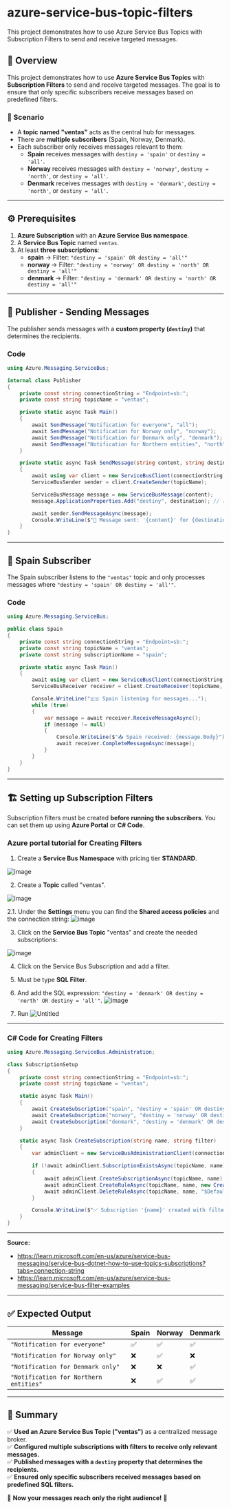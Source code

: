 # azure-service-bus-topic-filters
This project demonstrates how to use Azure Service Bus Topics with Subscription Filters to send and receive targeted messages. 


## **📌 Overview**
This project demonstrates how to use **Azure Service Bus Topics** with **Subscription Filters** to send and receive targeted messages. The goal is to ensure that only specific subscribers receive messages based on predefined filters.

### **🔹 Scenario**
- A **topic named "ventas"** acts as the central hub for messages.
- There are **multiple subscribers** (Spain, Norway, Denmark).
- Each subscriber only receives messages relevant to them:
  - **Spain** receives messages with `destiny = 'spain'` or `destiny = 'all'`.
  - **Norway** receives messages with `destiny = 'norway'`, `destiny = 'north'`, or `destiny = 'all'`.
  - **Denmark** receives messages with `destiny = 'denmark'`, `destiny = 'north'`, or `destiny = 'all'`.

---

## **⚙️ Prerequisites**
1. **Azure Subscription** with an **Azure Service Bus namespace**.
2. A **Service Bus Topic** named `ventas`.
3. At least **three subscriptions**:
   - **spain** → Filter: `"destiny = 'spain' OR destiny = 'all'"`
   - **norway** → Filter: `"destiny = 'norway' OR destiny = 'north' OR destiny = 'all'"`
   - **denmark** → Filter: `"destiny = 'denmark' OR destiny = 'north' OR destiny = 'all'"`

---

## **🚀 Publisher - Sending Messages**
The publisher sends messages with a **custom property (`destiny`)** that determines the recipients.

### **Code**
```csharp
using Azure.Messaging.ServiceBus;

internal class Publisher
{
    private const string connectionString = "Endpoint=sb:";
    private const string topicName = "ventas";

    private static async Task Main()
    {
        await SendMessage("Notification for everyone", "all");
        await SendMessage("Notification for Norway only", "norway");
        await SendMessage("Notification for Denmark only", "denmark");
        await SendMessage("Notification for Northern entities", "north");
    }

    private static async Task SendMessage(string content, string destination)
    {
        await using var client = new ServiceBusClient(connectionString);
        ServiceBusSender sender = client.CreateSender(topicName);

        ServiceBusMessage message = new ServiceBusMessage(content);
        message.ApplicationProperties.Add("destiny", destination); // 🔥 Important: Must match subscription filters

        await sender.SendMessageAsync(message);
        Console.WriteLine($"📨 Message sent: '{content}' for {destination}");
    }
}
```

---

## **🏢 Spain Subscriber**
The Spain subscriber listens to the `"ventas"` topic and only processes messages where `"destiny = 'spain' OR destiny = 'all'"`.

### **Code**
```csharp
using Azure.Messaging.ServiceBus;

public class Spain
{
    private const string connectionString = "Endpoint=sb:";
    private const string topicName = "ventas";
    private const string subscriptionName = "spain";

    private static async Task Main()
    {
        await using var client = new ServiceBusClient(connectionString);
        ServiceBusReceiver receiver = client.CreateReceiver(topicName, subscriptionName);

        Console.WriteLine("🇪🇸 Spain listening for messages...");
        while (true)
        {
            var message = await receiver.ReceiveMessageAsync();
            if (message != null)
            {
                Console.WriteLine($"📥 Spain received: {message.Body}");
                await receiver.CompleteMessageAsync(message);
            }
        }
    }
}
```

---

## **🏗️ Setting up Subscription Filters**
Subscription filters must be created **before running the subscribers**. You can set them up using **Azure Portal** or **C# Code**.

### **Azure portal tutorial for Creating Filters**
1. Create a **Service Bus Namespace** with pricing tier **STANDARD**.
  
![image](https://github.com/user-attachments/assets/969aa162-6a38-4cec-9fd0-f0acff0c79a7)

2. Create a **Topic** called "ventas".

![image](https://github.com/user-attachments/assets/bcc14b51-edd5-4d57-94e1-3f8b08a3a447)

2.1. Under the **Settings** menu you can find the **Shared access policies** and the connection string:
![image](https://github.com/user-attachments/assets/856b6d74-465e-4f97-bf70-388a8ffd924b)

3. Click on the **Service Bus Topic** "ventas" and create the needed subscriptions:

![image](https://github.com/user-attachments/assets/5d692b07-3f8e-4d70-a126-0fca90627c5d)

4. Click on the Service Bus Subscription and add a filter.
5. Must be type **SQL Filter**.
6. And add the SQL expression: `"destiny = 'denmark' OR destiny = 'north' OR destiny = 'all'"`.
![image](https://github.com/user-attachments/assets/0f7c589d-3cff-4d69-90e7-eed7d34542eb)


7. Run
![Untitled](https://github.com/user-attachments/assets/bde5b5d5-dddb-418a-9c4b-0cadd1e984b0)

---

### **C# Code for Creating Filters**
```csharp
using Azure.Messaging.ServiceBus.Administration;

class SubscriptionSetup
{
    private const string connectionString = "Endpoint=sb:";
    private const string topicName = "ventas";

    static async Task Main()
    {
        await CreateSubscription("spain", "destiny = 'spain' OR destiny = 'all'");
        await CreateSubscription("norway", "destiny = 'norway' OR destiny = 'north' OR destiny = 'all'");
        await CreateSubscription("denmark", "destiny = 'denmark' OR destiny = 'north' OR destiny = 'all'");
    }

    static async Task CreateSubscription(string name, string filter)
    {
        var adminClient = new ServiceBusAdministrationClient(connectionString);

        if (!await adminClient.SubscriptionExistsAsync(topicName, name))
        {
            await adminClient.CreateSubscriptionAsync(topicName, name);
            await adminClient.CreateRuleAsync(topicName, name, new CreateRuleOptions("Filter", new SqlRuleFilter(filter)));
            await adminClient.DeleteRuleAsync(topicName, name, "$Default");
        }

        Console.WriteLine($"✅ Subscription '{name}' created with filter: {filter}");
    }
}
```
---
**Source:** 
- https://learn.microsoft.com/en-us/azure/service-bus-messaging/service-bus-dotnet-how-to-use-topics-subscriptions?tabs=connection-string
- https://learn.microsoft.com/en-us/azure/service-bus-messaging/service-bus-filter-examples
---

## **✅ Expected Output**
| **Message**               | **Spain** | **Norway** | **Denmark** |
|---------------------------|----------|------------|------------|
| `"Notification for everyone"` | ✅ | ✅ | ✅ |
| `"Notification for Norway only"` | ❌ | ✅ | ❌ |
| `"Notification for Denmark only"` | ❌ | ❌ | ✅ |
| `"Notification for Northern entities"` | ❌ | ✅ | ✅ |

---

## **📌 Summary**
✅ **Used an Azure Service Bus Topic ("ventas")** as a centralized message broker.  
✅ **Configured multiple subscriptions with filters to receive only relevant messages.**  
✅ **Published messages with a `destiny` property that determines the recipients.**  
✅ **Ensured only specific subscribers received messages based on predefined SQL filters.**  

🚀 **Now your messages reach only the right audience!** 🎯

